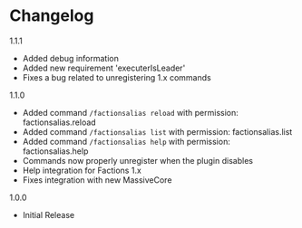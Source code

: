 Changelog
=========

1.1.1
* Added debug information
* Added new requirement 'executerIsLeader'
* Fixes a bug related to unregistering 1.x commands 

1.1.0
* Added command `/factionsalias reload` with permission: factionsalias.reload
* Added command `/factionsalias list` with permission: factionsalias.list
* Added command `/factionsalias help` with permission: factionsalias.help
* Commands now properly unregister when the plugin disables 
* Help integration for Factions 1.x
* Fixes integration with new MassiveCore 

1.0.0
* Initial Release